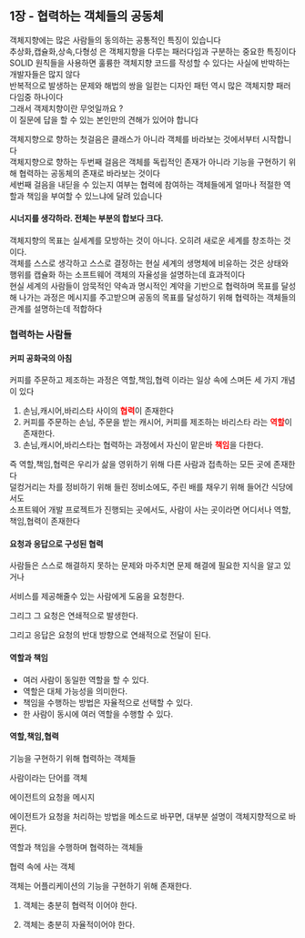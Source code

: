 ## 1장 - 협력하는 객체들의 공동체

객체지향에는 많은 사람들의 동의하는 공통적인 특징이 있습니다 <br>
추상화,캡슐화,상속,다형성 은 객체지향을 다루는 패러다임과 구분하는 중요한 특징이다<br>
SOLID 원칙들을 사용하면 훌륭한 객체지향 코드를 작성할 수 있다는 사실에 반박하는 개발자들은 많지 않다 <br>
반복적으로 발생하는 문제와 해법의 쌍을 일컫는 디자인 패턴 역시 많은 객체지향 패러다임중 하나이다 <br>
그래서 객제치향이란 무엇일까요 ? <br>
이 질문에 답을 할 수 있는 본인만의 견해가 있어야 합니다 <br>

객체지향으로 향하는 첫걸음은 클래스가 아니라 객체를 바라보는 것에서부터 시작합니다 <br>
객체지향으로 향하는 두번째 걸음은 객체를 독립적인 존재가 아니라 기능을 구현하기 위해 협력하는 공동체의 존재로 바라보는 것이다 <br>
세번째 걸음을 내딛을 수 있는지 여부는 협력에 참여하는 객체들에게 얼마나 적절한 역할과 책임을 부여할 수 있느냐에 달려 있습니다 <br>

#### 시너지를 생각하라. 전체는 부분의 합보다 크다.

객체지향의 목표는 실세계를 모방하는 것이 아니다. 오히려 새로운 세계를 창조하는 것이다. <br>
객체를 스스로 생각하고 스스로 결정하는 현실 세계의 생명체에 비유하는 것은 상태와 행위를 캡슐화 하는 소프트웨어 객체의 자율성을 설명하는데 효과적이다 <br>
현실 세계의 사람들이 암묵적인 약속과 명시적인 계약을 기반으로 협력하며 목표를 달성해 나가는 과정은 메시지를 주고받으며 공동의 목표를 달성하기 위해 협력하는 
객체들의 관계를 설명하는데 적합하다 <br>

### 협력하는 사람들
#### 커피 공화국의 아침
커피를 주문하고 제조하는 과정은 역할,책임,협력 이라는 일상 속에 스며든 세 가지 개념이 있다 <br>
1) 손님,캐시어,바리스타 사이의 <b style="color:red">협력</b>이 존재한다
2) 커피를 주문하는 손님, 주문을 받는 캐시어, 커피를 제조하는 바리스타 라는 <b style="color:red">역할</b>이 존재한다.
3) 손님,캐시어,바리스타는 협력하는 과정에서 자신이 맡은바 <b style="color:red">책임</b>을 다한다.

즉 역할,책임,협력은 우리가 삶을 영위하기 위해 다른 사람과 접촉하는 모든 곳에 존재한다 <br>
덜컹거리는 차를 정비하기 위해 들린 정비소에도, 주린 배를 채우기 위해 들어간 식당에서도 <br>
소프트웨어 개발 프로젝트가 진행되는 곳에서도, 사람이 사는 곳이라면 어디서나 역할,책임,협력이 존재한다 <br>

#### 요청과 응답으로 구성된 협력
사람들은 스스로 해결하지 못하는 문제와 마주치면 문제 해결에 필요한 지식을 알고 있거나

서비스를 제공해줄수 있는 사람에게 도움을 요청한다.

그리그 그 요청은 연쇄적으로 발생한다.

그리고 응답은 요청의 반대 방향으로 연쇄적으로 전달이 된다.

#### 역할과 책임
- 여러 사람이 동일한 역할을 할 수 있다.
- 역할은 대체 가능성을 의미한다.
- 책임을 수행하는 방법은 자율적으로 선택할 수 있다.
- 한 사람이 동시에 여러 역할을 수행할 수 있다.

#### 역할,책임,협력

기능을 구현하기 위해 협력하는 객체들

사람이라는 단어를 객체

에이전트의 요청을 메시지

에이전트가 요청을 처리하는 방법을 메소드로 바꾸면, 대부분 설명이 객체지향적으로 바뀐다.

역할과 책임을 수행하며 협력하는 객체들

협력 속에 사는 객체

객체는 어플리케이션의 기능을 구현하기 위해 존재한다.

1) 객체는 충분히 협력적 이어야 한다.

2) 객체는 충분히 자율적이어야 한다.




















































































































